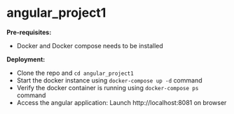 # angular_project1

**Pre-requisites:**
- Docker and Docker compose needs to be installed

**Deployment:**
- Clone the repo and `cd angular_project1`
-	Start the docker instance using `docker-compose up -d` command
-	Verify the docker container is running using `docker-compose ps` command
-	Access the angular application: Launch http://localhost:8081 on browser
